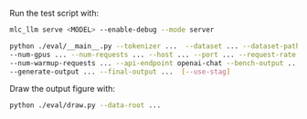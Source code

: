 Run the test script with:

```bash
mlc_llm serve <MODEL> --enable-debug --mode server

python ./eval/__main__.py --tokenizer ...  --dataset ... --dataset-path ... \
--num-gpus ... --num-requests ... --host ... --port ... --request-rate inf \
--num-warmup-requests ... --api-endpoint openai-chat --bench-output ... \
--generate-output ... --final-output ...  [--use-stag]
```

Draw the output figure with:

```bash
python ./eval/draw.py --data-root ...
```